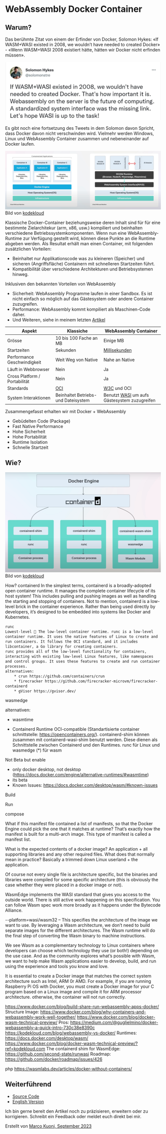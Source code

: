 # WebAssembly Docker Container

## Warum?
Das berühmte Zitat von einem der Erfinder von Docker, Solomon Hykes: «If WASM+WASI existed in 2008, we wouldn’t have needed to created Docker» - «Wenn WASM+WASI 2008 existiert hätte, hätten wir Docker nicht erfinden müssen».

![Solomon Hykes Twitter Post about WASM](hykes-wasm-1.jpeg)

Es gibt noch eine fortsetzung des Tweets in dem Solomon davon Spricht, dass Docker davon nicht verschwinden wird. Vielmehr werden Windows, Linux und WebAssembly Container zusammen und nebeneinander auf Docker laufen.

![Containers Compared](ContainersCompared.png)
Bild von [kodekloud](https://kodekloud.com/blog/webassembly-vs-docker/)

Klassische Docker-Container beziehungsweise deren Inhalt sind für für eine bestimmte Zielarchitekur (arm, x86, usw.) kompiliert und beinhalten verschiedene Betriebssystemkomponenten. Wenn nun eine WebAssembly-Runtime zur Verfügung gestellt wird, können diese Punkte an die Runtime abgeben werden. Als Resultat erhält man einen Container, mit folgenden zusätzlichen Vorteilen:
* Beinhaltet nur Applikationscode was zu kleineren (Speicher) und sicheren (Angriffsfläche) Containern mit schnelleren Startzeiten führt.
* Kompatibilität über verschiedene Architekturen und Betriebsystemen hinweg.

Inklusiven den bekannten Vorteilen von WebAssembly
* Sicherheit: WebAssembly Programme laufen in einer Sandbox. Es ist nicht einfach so möglich auf das Gästesystem oder andere Container zuzugreifen.
* Performance: WebAssembly kommt kompiliert als Maschinen-Code daher.
* Und Weiteren, siehe in meinem letzten [Artikel](https://medium.com/webassembly/emscripten-simple-portability-9d3238d99294)

| Aspekt                        | Klassiche                            | WebAssembly Container                                                                             |
| ----------------------------- | ------------------------------------ | ------------------------------------------------------------------------------------------------- |
| Grösse                        | 10 bis 100 Fache an MB               | Einige MB                                                                                         |
| Startzeiten                   | Sekunden                             | [Millisekunden](https://www.docker.com/blog/why-containers-and-webassembly-work-well-together/)   |
| Performance Geschwindigkeit   | Weit Weg von Native                  | Nahe an Native                                                                                    |
| Läuft in Webbrowser           | Nein                                 | Ja                                                                                                |
| Cross Platform / Portabilität | Nein                                 | Ja                                                                                                |
| Standards                     | [OCI](https://opencontainers.org/)   | [W3C](https://www.w3.org/community/webassembly/) und OCI                                          |
| System Interaktionen          | Beinhaltet Betriebs- und Dateisystem | Benutzt [WASI](https://wasi.dev/) um aufs Gästesystem zuzugreifen |

Zusammengefasst erhalten wir mit Docker + WebAssembly
* Gebüdelten Code (Package)
* Fast Native Performance
* Hohe Sicherheit
* Hohe Portabilität
* Runtime Isolation
* Schnelle Startzeit

## Wie?
![Docker Wasm](DockerWasmContainer.png)
Bild von [kodekloud](https://kodekloud.com/blog/webassembly-vs-docker/)





How?
containerd
In the simplest terms, containerd is a broadly-adopted open container runtime. It manages the complete container lifecycle of its host system! This includes pulling and pushing images as well as handling the starting and stopping of containers. Not to mention, containerd is a low-level brick in the container experience. Rather than being used directly by developers, it’s designed to be embedded into systems like Docker and Kubernetes.


    runc
    Lowest-level 🔩 The low-level container runtime. runc is a low-level container runtime. It uses the native features of Linux to create and run containers. It follows the OCI standard, and it includes libcontainer, a Go library for creating containers.
    runc provides all of the low-level functionality for containers, interacting with existing low-level Linux features, like namespaces and control groups. It uses these features to create and run container processes.
    alternativen:
        * crun https://github.com/containers/crun
        * firecracker https://github.com/firecracker-microvm/firecracker-containerd
        * gVisor https://gvisor.dev/

wasmedge

alternativen:   
* wasmtime


* Containerd Runtime OCI-compatible (Standartisierte container schnittstelle: https://opencontainers.org/). containerd-shim können zusammen mit containerd-wasi-shim benutzt werden. Diese dienen als Schnittstelle zwischen Containerd und den Runtimes. runc für Linux und wasmedge (*) für wasm

Not Beta but enable
* only docker desktop, not desktop (https://docs.docker.com/engine/alternative-runtimes/#wasmtime)
* its beta
* Known Issues: https://docs.docker.com/desktop/wasm/#known-issues  

Build

Run

compose


What if this manifest file contained a list of manifests, so that the Docker Engine could pick the one that it matches at runtime? That’s exactly how the manifest is built for a multi-arch image. This type of manifest is called a manifest list.    



What is the expected contents of a docker image? An application + all supporting libraries and any other required files.
What does that normally mean in practice? Basically a trimmed down Linux userland + the application.

Of course not every single file is architecture specific, but the binaries and libraries were compiled for some specific architecture (this is obviously the case whether they were placed in a docker image or not).





WasmEdge implements the WASI standard that gives you access to the outside world. There is still active work happening on this specification. You can follow Wasm spec work more broadly as it happens under the Bytecode Alliance.

--platform=wasi/wasm32 – This specifies the architecture of the image we want to use. By leveraging a Wasm architecture, we don’t need to build separate images for the different architectures. The Wasm runtime will do the final step of converting the Wasm binary to machine instructions.

We see Wasm as a complementary technology to Linux containers where developers can choose which technology they use (or both!) depending on the use case. And as the community explores what’s possible with Wasm, we want to help make Wasm applications easier to develop, build, and run using the experience and tools you know and love.

It is essential to create a Docker image that matches the correct system architecture such as Intel, ARM 0r AMD. For example, if you are running Raspberry Pi OS with Docker, you must create a Docker image for your C program based on a Linux image and compile it for ARM processor architecture. otherwise, the container will not run correctly.

https://www.docker.com/blog/build-share-run-webassembly-apps-docker/
Structure Image: https://www.docker.com/blog/why-containers-and-webassembly-work-well-together/
https://www.docker.com/blog/docker-wasm-technical-preview/
Pros: https://medium.com/@guglielmino/docker-webassembly-a-quick-intro-730c38e8390c
https://kodekloud.com/blog/webassembly-vs-docker/
Runtimes: https://docs.docker.com/desktop/wasm/
https://www.docker.com/blog/docker-wasm-technical-preview/?ref=kodekloud.com
The containerd shim for WasmEdge: https://github.com/second-state/runwasi
Roadmap: https://github.com/docker/roadmap/issues/426

php https://wasmlabs.dev/articles/docker-without-containers/

## Weiterführend
* [Source Code](https://github.com/marcokuoni/public_doc/tree/main/essays/7_emscripten_simple_portability)
* [English Version](https://github.com/marcokuoni/public_doc/tree/main/essays/7_emscripten_simple_portability/README.md)

Ich bin gerne bereit den Artikel noch zu präzisieren, erweitern oder zu korrigieren. Schreibt ein Feedback oder meldet euch direkt bei mir.

Erstellt von [Marco Kuoni, September 2023](https://marcokuoni.ch)